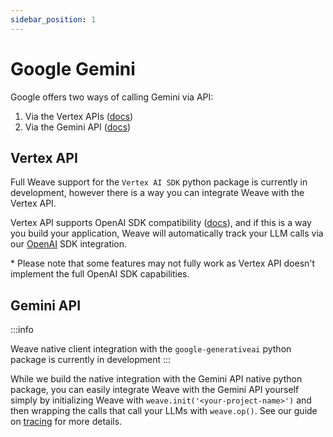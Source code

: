 ```yaml
---
sidebar_position: 1
---
```


# Google Gemini

Google offers two ways of calling Gemini via API:

1. Via the Vertex APIs ([docs](https://cloud.google.com/vertexai/docs))
2. Via the Gemini API ([docs](https://ai.google.dev/gemini-api/docs/quickstart?lang=python))

## Vertex API

Full Weave support for the `Vertex AI SDK` python package is currently in development, however there is a way you can integrate Weave with the Vertex API. 

Vertex API supports OpenAI SDK compatibility ([docs](https://cloud.google.com/vertex-ai/generative-ai/docs/multimodal/call-gemini-using-openai-library)), and if this is a way you build your application, Weave will automatically track your LLM calls via our [OpenAI](/guides/integrations/openai) SDK integration.

\* Please note that some features may not fully work as Vertex API doesn't implement the full OpenAI SDK capabilities.

## Gemini API

:::info

Weave native client integration with the `google-generativeai` python package is currently in development
:::

While we build the native integration with the Gemini API native python package, you can easily integrate Weave with the Gemini API yourself simply by initializing Weave with `weave.init('<your-project-name>')` and then wrapping the calls that call your LLMs with `weave.op()`. See our guide on [tracing](/guides/tracking/tracing) for more details.
